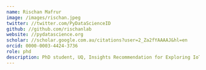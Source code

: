 ```yaml
---
name: Rischan Mafrur
image: /images/rischan.jpeg
twitter: //twitter.com/PyDataScienceID
github: //github.com/rischanlab
website: //pydatascience.org
scholar: //scholar.google.com.au/citations?user=2_Za2fYAAAAJ&hl=en
orcid: 0000-0003-4424-3736
role: phd
description: PhD student, UQ, Insights Recommendation for Exploring IoT Data.
---
```

